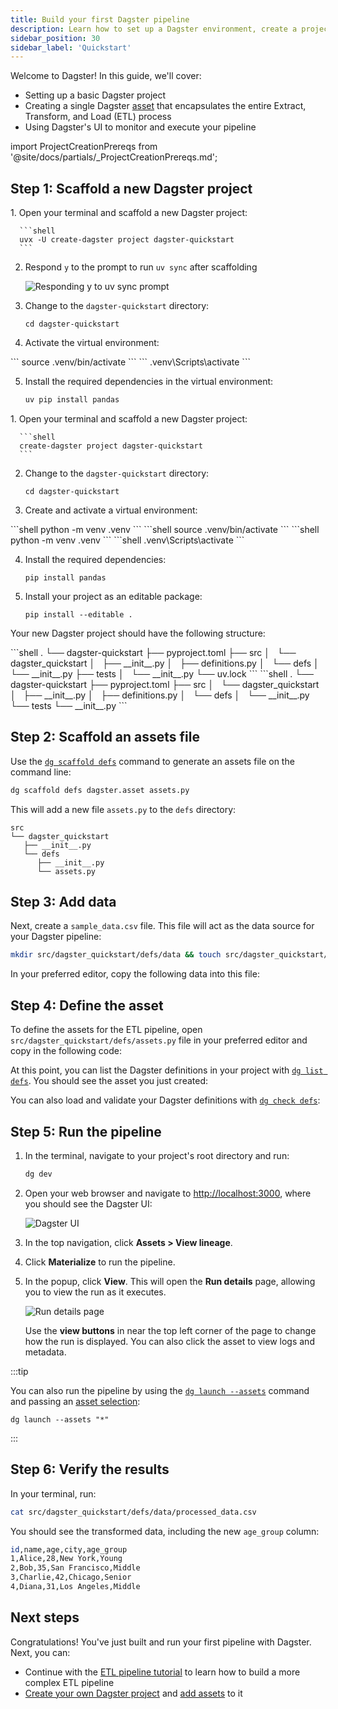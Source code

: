 ```yaml
---
title: Build your first Dagster pipeline
description: Learn how to set up a Dagster environment, create a project, define assets, and run your first pipeline.
sidebar_position: 30
sidebar_label: 'Quickstart'
---
```


Welcome to Dagster! In this guide, we'll cover:

- Setting up a basic Dagster project
- Creating a single Dagster [asset](/guides/build/assets) that encapsulates the entire Extract, Transform, and Load (ETL) process
- Using Dagster's UI to monitor and execute your pipeline

import ProjectCreationPrereqs from '@site/docs/partials/\_ProjectCreationPrereqs.md';

<ProjectCreationPrereqs />

## Step 1: Scaffold a new Dagster project

<Tabs groupId="package-manager">
   <TabItem value="uv" label="uv">
   1. Open your terminal and scaffold a new Dagster project:

      ```shell
      uvx -U create-dagster project dagster-quickstart
      ```
   
   2. Respond `y` to the prompt to run `uv sync` after scaffolding

      ![Responding y to uv sync prompt](/images/getting-started/quickstart/uv_sync_yes.png)

   3. Change to the `dagster-quickstart` directory:

      ```shell
      cd dagster-quickstart
      ```
   4. Activate the virtual environment:

   <Tabs>
     <TabItem value="macos" label="MacOS/Unix">
       ```
       source .venv/bin/activate
       ```
     </TabItem>
     <TabItem value="windows" label="Windows">
      ```
      .venv\Scripts\activate
      ```
     </TabItem>
   </Tabs>

   5. Install the required dependencies in the virtual environment:

      ```bash
      uv pip install pandas
      ```
   </TabItem>
   <TabItem value="pip" label="pip">
   1. Open your terminal and scaffold a new Dagster project:

      ```shell
      create-dagster project dagster-quickstart
      ```
   2. Change to the `dagster-quickstart` directory:

      ```shell
      cd dagster-quickstart
      ```
   
   3. Create and activate a virtual environment:

   <Tabs>
     <TabItem value="macos" label="MacOS/Unix">
      ```shell
      python -m venv .venv
      ```
      ```shell
      source .venv/bin/activate
      ```
     </TabItem>
     <TabItem value="windows" label="Windows">
      ```shell
      python -m venv .venv
      ```
      ```shell
      .venv\Scripts\activate
      ```
     </TabItem>
   </Tabs>

   4. Install the required dependencies:

      ```shell
      pip install pandas
      ```
   
   5. Install your project as an editable package:

      ```shell
      pip install --editable .
      ```
   </TabItem>
</Tabs>

Your new Dagster project should have the following structure:

<Tabs groupId="package-manager">

   <TabItem value="uv" label="uv">
   ```shell
   .
   └── dagster-quickstart
      ├── pyproject.toml
      ├── src
      │   └── dagster_quickstart
      │       ├── __init__.py
      │       ├── definitions.py
      │       └── defs
      │           └── __init__.py
      ├── tests
      │   └── __init__.py
      └── uv.lock
   ```
   </TabItem>
   <TabItem value="pip" label="pip">
   ```shell
   .
   └── dagster-quickstart
      ├── pyproject.toml
      ├── src
      │   └── dagster_quickstart
      │       ├── __init__.py
      │       ├── definitions.py
      │       └── defs
      │           └── __init__.py
      └── tests
         └── __init__.py
   ```
   </TabItem>
</Tabs>

## Step 2: Scaffold an assets file

Use the [`dg scaffold defs`](/api/dg/dg-cli#dg-scaffold) command to generate an assets file on the command line:

   ```bash
   dg scaffold defs dagster.asset assets.py
   ```

   This will add a new file `assets.py` to the `defs` directory:

   ```
   src
   └── dagster_quickstart
      ├── __init__.py
      └── defs
         ├── __init__.py
         └── assets.py
   ```

## Step 3: Add data

Next, create a `sample_data.csv` file. This file will act as the data source for your Dagster pipeline:

   ```bash
   mkdir src/dagster_quickstart/defs/data && touch src/dagster_quickstart/defs/data/sample_data.csv
   ```

  In your preferred editor, copy the following data into this file:

  <CodeExample
      path="docs_snippets/docs_snippets/getting-started/quickstart/sample_data.csv"
      language="csv"
      title="src/dagster_quickstart/defs/data/sample_data.csv"
   />

## Step 4: Define the asset

To define the assets for the ETL pipeline, open `src/dagster_quickstart/defs/assets.py` file in your preferred editor and copy in the following code:

<CodeExample
   path="docs_snippets/docs_snippets/getting-started/quickstart/assets.py"
   language="python"
   title="src/dagster_quickstart/defs/assets.py"
/>

At this point, you can list the Dagster definitions in your project with [`dg list defs`](/api/dg/dg-cli#dg-list). You should see the asset you just created:

<CliInvocationExample path="docs_snippets/docs_snippets/getting-started/quickstart/dg_list_defs.txt" />

You can also load and validate your Dagster definitions with [`dg check defs`](/api/dg/dg-cli#dg-check):

<CliInvocationExample path="docs_snippets/docs_snippets/getting-started/quickstart/dg_check_defs.txt" />

## Step 5: Run the pipeline

1. In the terminal, navigate to your project's root directory and run:

   ```bash
   dg dev
   ```

2. Open your web browser and navigate to [http://localhost:3000](http://localhost:3000), where you should see the Dagster UI:

   ![Dagster UI](/images/getting-started/quickstart/dagster-ui-start.png)

3. In the top navigation, click **Assets > View lineage**.

4. Click **Materialize** to run the pipeline.

5. In the popup, click **View**. This will open the **Run details** page, allowing you to view the run as it executes.

   ![Run details page](/images/getting-started/quickstart/run-details.png)

   Use the **view buttons** in near the top left corner of the page to change how the run is displayed. You can also click the asset to view logs and metadata.

:::tip

You can also run the pipeline by using the [`dg launch --assets`](/api/dg/dg-cli#dg-launch) command and passing an [asset selection](/guides/build/assets/asset-selection-syntax/):

```
dg launch --assets "*"
```
:::

## Step 6: Verify the results

In your terminal, run:

```bash
cat src/dagster_quickstart/defs/data/processed_data.csv
```

You should see the transformed data, including the new `age_group` column:

```bash
id,name,age,city,age_group
1,Alice,28,New York,Young
2,Bob,35,San Francisco,Middle
3,Charlie,42,Chicago,Senior
4,Diana,31,Los Angeles,Middle
```

## Next steps

Congratulations! You've just built and run your first pipeline with Dagster. Next, you can:

- Continue with the [ETL pipeline tutorial](/etl-pipeline-tutorial/) to learn how to build a more complex ETL pipeline
- [Create your own Dagster project](/guides/build/projects/creating-a-new-project) and [add assets](/guides/build/assets/defining-assets) to it